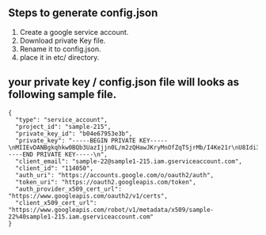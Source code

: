 ## Steps to generate config.json

   1. Create a google service account.
   2. Download private Key file.
   3. Rename it to config.json.
   4. place it in etc/ directory.

## your private key / config.json file will looks as following sample file.
```
{
  "type": "service_account",
  "project_id": "sample-215",
  "private_key_id": "b04e67953e3b",
  "private_key": "-----BEGIN PRIVATE KEY-----\nMIIEvDANBgkqhkw0BQb3UazIjjn0L/m2zQHawJKryMnOfZqTSjrMb/I4Ke21r\nU8Idi3a0A==\n-----END PRIVATE KEY-----\n",
  "client_email": "sample-22@sample1-215.iam.gserviceaccount.com",
  "client_id": "114050",
  "auth_uri": "https://accounts.google.com/o/oauth2/auth",
  "token_uri": "https://oauth2.googleapis.com/token",
  "auth_provider_x509_cert_url": "https://www.googleapis.com/oauth2/v1/certs",
  "client_x509_cert_url": "https://www.googleapis.com/robot/v1/metadata/x509/sample-22%40sample1-215.iam.gserviceaccount.com"
}
```

